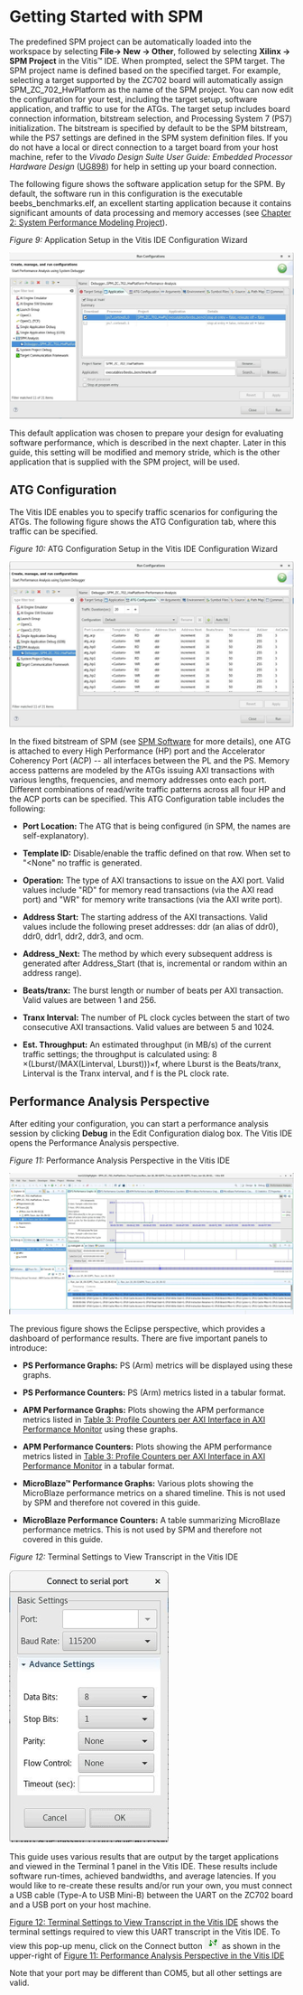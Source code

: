 # Getting Started with SPM

 The predefined SPM project can be automatically loaded into the
 workspace by selecting **File→ New → Other**, followed by selecting
 **Xilinx → SPM Project** in the Vitis™ IDE. When prompted, select the
 SPM target. The SPM project name is defined based on the specified
 target. For example, selecting a target supported by the ZC702 board
 will automatically assign SPM_ZC_702_HwPlatform as the name of the SPM
 project. You can now edit the configuration for your test, including
 the target setup, software application, and traffic to use for the
 ATGs. The target setup includes board connection information,
 bitstream selection, and Processing System 7 (PS7) initialization. The
 bitstream is specified by default to be the SPM bitstream, while the
 PS7 settings are defined in the SPM system definition files. If you do
 not have a local or direct connection to a target board from your host
 machine, refer to the *Vivado Design Suite User Guide: Embedded
 Processor Hardware Design*
 ([UG898](https://www.xilinx.com/cgi-bin/docs/rdoc?v=latest%3Bd%3Dug898-vivado-embedded-design.pdf))
 for help in setting up your board connection.

 The following figure shows the software application setup for the SPM.
 By default, the software run in this configuration is the executable
 beebs_benchmarks.elf, an excellent starting application because it
 contains significant amounts of data processing and memory accesses
 (see [Chapter 2: System Performance Modeling Project](#chapter-2)).

*Figure 9:* Application Setup in the Vitis IDE Configuration Wizard

![](./media/image8.jpeg)

 This default application was chosen to prepare your design for
 evaluating software performance, which is described in the next
 chapter. Later in this guide, this setting will be modified and memory
 stride, which is the other application that is supplied with the SPM
 project, will be used.

## ATG Configuration

 The Vitis IDE enables you to specify traffic scenarios for configuring
 the ATGs. The following figure shows the ATG Configuration tab, where
 this traffic can be specified.

 *Figure 10:* ATG Configuration Setup in the Vitis IDE Configuration Wizard

![](./media/image9.jpeg)

 In the fixed bitstream of SPM (see [SPM Software](#spm-software) for
 more details), one ATG is attached to every High Performance (HP) port
 and the Accelerator Coherency Port (ACP) -- all interfaces between the
 PL and the PS. Memory access patterns are modeled by the ATGs issuing
 AXI transactions with various lengths, frequencies, and memory
 addresses onto each port. Different combinations of read/write traffic
 patterns across all four HP and the ACP ports can be specified. This
 ATG Configuration table includes the following:

- **Port Location:** The ATG that is being configured (in SPM, the
     names are self-explanatory).

- **Template ID:** Disable/enable the traffic defined on that row.
     When set to "\<None\" no traffic is generated.

- **Operation:** The type of AXI transactions to issue on the AXI
     port. Valid values include "RD" for memory read transactions (via
     the AXI read port) and "WR" for memory write transactions (via the
     AXI write port).

- **Address Start:** The starting address of the AXI transactions.
     Valid values include the following preset addresses: ddr (an alias
     of ddr0), ddr0, ddr1, ddr2, ddr3, and ocm.

- **Address_Next:** The method by which every subsequent address is
     generated after Address_Start (that is, incremental or random
     within an address range).

- **Beats/tranx:** The burst length or number of beats per AXI
     transaction. Valid values are between 1 and 256.

- **Tranx Interval:** The number of PL clock cycles between the start
     of two consecutive AXI transactions. Valid values are between 5
     and 1024.

- **Est. Throughput:** An estimated throughput (in MB/s) of the
     current traffic settings; the throughput is calculated using: 8
     ×(Lburst/(MAX(Linterval, Lburst)))×f, where Lburst is the
     Beats/tranx, Linterval is the Tranx interval, and f is the PL
     clock rate.

## Performance Analysis Perspective

 After editing your configuration, you can start a performance analysis
 session by clicking **Debug** in the Edit Configuration dialog box. The Vitis IDE opens the
 Performance Analysis perspective.

 *Figure 11:* Performance Analysis Perspective in the Vitis IDE

![](./media/image10.jpeg)

 The previous figure shows the Eclipse perspective, which provides a
 dashboard of performance results. There are five important panels to
 introduce:

- **PS Performance Graphs:** PS (Arm) metrics will be displayed using
     these graphs.

- **PS Performance Counters:** PS (Arm) metrics listed in a tabular
     format.

- **APM Performance Graphs:** Plots showing the APM performance
     metrics listed in [Table 3: Profile Counters per AXI Interface in
     AXI Performance Monitor](#_bookmark14) using these graphs.

- **APM Performance Counters:** Plots showing the APM performance
     metrics listed in [Table 3: Profile Counters per AXI Interface in
     AXI Performance Monitor](#_bookmark14) in a tabular format.

- **MicroBlaze™ Performance Graphs:** Various plots showing the
     MicroBlaze performance metrics on a shared timeline. This is not
     used by SPM and therefore not covered in this guide.

- **MicroBlaze Performance Counters:** A table summarizing MicroBlaze
     performance metrics. This is not used by SPM and therefore not
     covered in this guide.

 *Figure 12:* Terminal Settings to View Transcript in the Vitis IDE

![](./media/image11.jpeg)

 This guide uses various results that are output by the target
 applications and viewed in the Terminal 1 panel in the Vitis IDE.
 These results include software run-times, achieved bandwidths, and
 average latencies. If you would like to re-create these results and/or
 run your own, you must connect a USB cable (Type-A to USB Mini-B)
 between the UART on the ZC702 board and a USB port on your host
 machine.

 [Figure 12: Terminal Settings to View Transcript in the Vitis IDE](#figure-12-terminal-settings-to-view-transcript-in-the-vitis-ide)
 shows the terminal settings required to view this UART transcript in
 the Vitis IDE. To view this pop-up menu, click on the Connect button
 ![](./media/image12.png) as shown in the upper-right of [Figure 11: Performance Analysis Perspective in the Vitis IDE](#figure-11-performance-analysis-perspective-in-the-vitis-ide)

 Note that your port may be different than COM5, but all other settings
 are valid.
